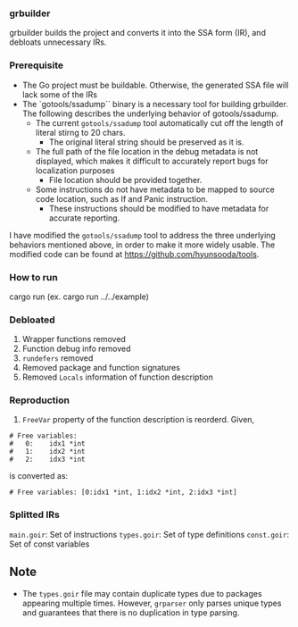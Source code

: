 ### grbuilder

grbuilder builds the project and converts it into the SSA form (IR), and debloats unnecessary IRs.

### Prerequisite

- The Go project must be buildable. Otherwise, the generated SSA file will lack some of the IRs
- The `gotools/ssadump`` binary is a necessary tool for building grbuilder. The following describes the underlying behavior of gotools/ssadump.
    - The current `gotools/ssadump` tool automatically cut off the length of literal stirng to 20 chars.
        - The original literal string should be preserved as it is.
    - The full path of the file location in the debug metadata is not displayed, which makes it difficult to accurately report bugs for localization purposes
        - File location should be provided together.
    - Some instructions do not have metadata to be mapped to source code location, such as If and Panic instruction.
        - These instructions should be modified to have metadata for accurate reporting.

I have modified the `gotools/ssadump` tool to address the three underlying behaviors mentioned above, in order to make it more widely usable. The modified code can be found at https://github.com/hyunsooda/tools.

### How to run
cargo run <go proejct directory path> (ex. cargo run ../../example)

### Debloated
1. Wrapper functions removed
2. Function debug info removed
3. `rundefers` removed
4. Removed package and function signatures
5. Removed `Locals` information of function description

### Reproduction
1. `FreeVar` property of the function description is reorderd. Given,
```
# Free variables:
#   0:    idx1 *int
#   1:    idx2 *int
#   2:    idx3 *int
```
is converted as:
```
# Free variables: [0:idx1 *int, 1:idx2 *int, 2:idx3 *int]
```

### Splitted IRs
`main.goir`: Set of instructions
`types.goir`: Set of type definitions
`const.goir`: Set of const variables

## Note
- The `types.goir` file may contain duplicate types due to packages appearing multiple times. However, `grparser` only parses unique types and guarantees that there is no duplication in type parsing.
